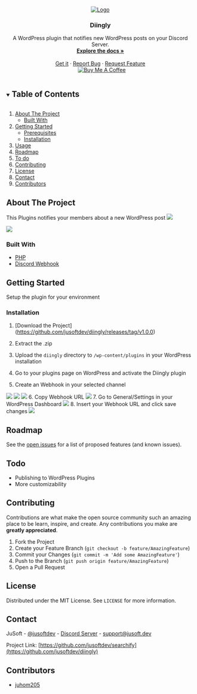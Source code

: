 <!-- PROJECT LOGO -->
<br />
<p align="center">
  <a href="https://github.com/jusoftdev/diingly">
    <img src="https://i.imgur.com/12OGeQR.png" alt="Logo">
  </a>

  <h3 align="center">Diingly</h3>

  <p align="center">
    A WordPress plugin that notifies new WordPress posts on your Discord Server.
    <br />
    <a href="https://github.com/jusoftdev/diingly"><strong>Explore the docs »</strong></a>
    <br />
    <br />
    <a href="https://searchify.vercel.app">Get it</a>
    ·
    <a href="https://github.com/jusoftdev/searchify/issues">Report Bug</a>
    ·
    <a href="https://github.com/jusoftdev/searchify/issues">Request Feature</a><br>&nbsp;
<a href="https://www.buymeacoffee.com/jusoft" target="_blank"><img src="https://bmc-cdn.nyc3.digitaloceanspaces.com/BMC-button-images/custom_images/orange_img.png" alt="Buy Me A Coffee" style="height: auto !important;width: auto !important;" ></a>
 
  </p>
</p>



<!-- TABLE OF CONTENTS -->
<details open="open">
  <summary><h2 style="display: inline-block">Table of Contents</h2></summary>
  <ol>
    <li>
      <a href="#about-the-project">About The Project</a>
      <ul>
        <li><a href="#built-with">Built With</a></li>
      </ul>
    </li>
    <li>
      <a href="#getting-started">Getting Started</a>
      <ul>
        <li><a href="#prerequisites">Prerequisites</a></li>
        <li><a href="#installation">Installation</a></li>
      </ul>
    </li>
    <li><a href="#usage">Usage</a></li>
    <li><a href="#roadmap">Roadmap</a></li>
    <li><a href="#todo">To do</a></li>
    <li><a href="#contributing">Contributing</a></li>
    <li><a href="#license">License</a></li>
    <li><a href="#contact">Contact</a></li>
    <li><a href="#contributors">Contributors</a></li>
  </ol>
</details>



<!-- ABOUT THE PROJECT -->
## About The Project

This Plugins notifies your members about a new WordPress post
<img src="https://i.imgur.com/tcuAqIB.png" />


<img src="https://i.imgur.com/CqqSuC5.png"/>


### Built With

* [PHP](https://www.php.net/)
* [Discord Webhook](https://support.discord.com/hc/en-us/articles/228383668-Intro-to-Webhooks)


<!-- GETTING STARTED -->
## Getting Started

Setup the plugin for your environment

### Installation

1. [Download the Project] (https://github.com/jusoftdev/diingly/releases/tag/v1.0.0)
   
2. Extract the .zip
   
3. Upload the `diingly` directory to `/wp-content/plugins` in your WordPress installation
4. Go to your plugins page on WordPress and activate the Diingly plugin  

5. Create an Webhook in your selected channel
  <img src="https://i.imgur.com/CZNXgwv.png"/>
  <img src="https://i.imgur.com/ghkjy95.png" />
  <img src="https://i.imgur.com/5mo6ICk.png" />
6. Copy Webhook URL
  <img src="https://i.imgur.com/DfsI1pH.png" />
7. Go to General/Settings in your WordPress Dashboard
  <img src="https://i.imgur.com/PA5EH7I.png" />
8. Insert your Webhook URL and click save changes
  <img src="https://i.imgur.com/w2PyTwH.png" />


<!-- ROADMAP -->
## Roadmap

See the [open issues](https://github.com/jusoftdev/diingly/issues) for a list of proposed features (and known issues).

<!-- todo -->
## Todo

* Publishing to WordPress Plugins
* More customizability



<!-- CONTRIBUTING -->
## Contributing

Contributions are what make the open source community such an amazing place to be learn, inspire, and create. Any contributions you make are **greatly appreciated**.

1. Fork the Project
2. Create your Feature Branch (`git checkout -b feature/AmazingFeature`)
3. Commit your Changes (`git commit -m 'Add some AmazingFeature'`)
4. Push to the Branch (`git push origin feature/AmazingFeature`)
5. Open a Pull Request



<!-- LICENSE -->
## License

Distributed under the MIT License. See `LICENSE` for more information.



<!-- CONTACT -->
## Contact

JuSoft - [@jusoftdev](https://twitter.com/jusoftdev) - [Discord Server](http://jsft.be/discord) - support@jusoft.dev

Project Link: [https://github.com/jusoftdev/searchify](https://github.com/jusoftdev/diingly)



<!-- ACKNOWLEDGEMENTS -->
## Contributors

* [juhom205](https://github.com/juhom205)




